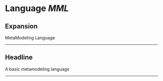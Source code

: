 # Language *MML*
## Expansion
MetaModeling Language

---
## Headline
A basic metamodeling language

---
